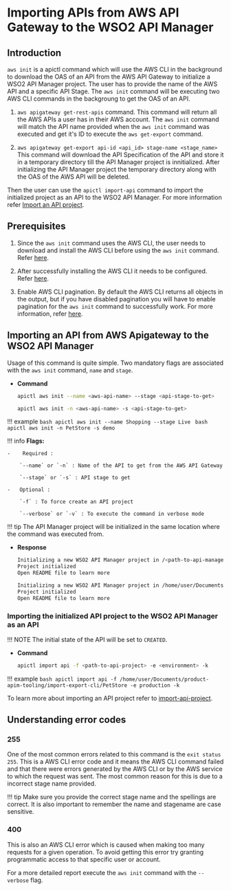 # Importing APIs from AWS API Gateway to the WSO2 API Manager  

## Introduction

`aws init` is a apictl command which will use the AWS CLI in the background to download the OAS of an API from the AWS API Gateway to initialize a WSO2 API Manager project. The user has to provide the name of the AWS API and a specific API Stage. The `aws init` command will be executing two AWS CLI commands in the backgroung to get the OAS of an API.

1. `aws apigateway get-rest-apis` command. This command will return all the AWS APIs a user has in their AWS account. The `aws init` command will match the API name provided when the `aws init` command was executed and get it's ID to execute the `aws get-export` command.

2. `aws apigateway get-export api-id <api_id> stage-name <stage_name>` This command will download the API Specification of the API and store it in a temporary directory till the API Manager project is innitialized. After initializing the API Manager project the temporary directory along with the OAS of the AWS API will be deleted.

Then the user can use the `apictl import-api` command to import the initialized project as an API to the WSO2 API Manager. For more information refer [Import an API project](https://apim.docs.wso2.com/en/latest/learn/api-controller/importing-apis-via-dev-first-approach/#import-an-api-project).

## Prerequisites 

1. Since the `aws init` command uses the AWS CLI, the user needs to download and install the AWS CLI before using the `aws init` command. Refer [here](https://docs.aws.amazon.com/cli/latest/userguide/cli-chap-install.html).

2. After successfully installing the AWS CLI it needs to be configured. Refer [here](https://docs.aws.amazon.com/cli/latest/userguide/cli-chap-configure.html).

3. Enable AWS CLI pagination. By default the AWS CLI returns all objects in the output, but if you have disabled pagination you will have to enable pagination for the `aws init` command to successfully work. 
For more information, refer [here](https://docs.aws.amazon.com/cli/latest/userguide/cli-usage-pagination.html).

## Importing an API from AWS Apigateway to the WSO2 API Manager  

Usage of this command is quite simple. Two mandatory flags are associated with the `aws init` command, `name` and `stage`.

-   **Command**

    ``` bash
    apictl aws init --name <aws-api-name> --stage <api-stage-to-get>
    ```

    ``` bash
    apictl aws init -n <aws-api-name> -s <api-stage-to-get>
    ```

!!! example
    ```bash
    apictl aws init --name Shopping --stage Live
    ```
    ```bash
    apictl aws init -n PetStore -s demo
    ```

!!! info
    **Flags:**  
            
    -    Required :  

        `--name` or `-n` : Name of the API to get from the AWS API Gateway

        `--stage` or `-s` : API stage to get 

    -   Optional :

        `-f` : To force create an API project

        `--verbose` or `-v` : To execute the command in verbose mode

!!! tip
    The API Manager project will be initialized in the same location where the command was executed from. 

-   **Response**
    
    ``` bash tab="Response Format"
    Initializing a new WSO2 API Manager project in /<path-to-api-manager-project>
    Project initialized
    Open README file to learn more
    ```
    
    ``` bash tab="Example Response"
    Initializing a new WSO2 API Manager project in /home/user/Documents/product-apim-tooling/import-export-cli/Shopping
    Project initialized
    Open README file to learn more
    ```

### Importing the initialized API project to the WSO2 API Manager as an API

!!! NOTE
    The initial state of the API will be set to `CREATED`. 

-   **Command**

    ``` bash
    apictl import api -f <path-to-api-project> -e <environment> -k
    ```

!!! example
    ```bash
    apictl import api -f /home/user/Documents/product-apim-tooling/import-export-cli/PetStore -e production -k
    ```

To learn more about importing an API project refer to [import-api-project](https://apim.docs.wso2.com/en/latest/learn/api-controller/importing-apis-via-dev-first-approach/#import-an-api-project).

## Understanding error codes

### 255

One of the most common errors related to this command is the `exit status 255`. This is a AWS CLI error code and it means the AWS CLI command failed and that there were errors generated by the AWS CLI or by the AWS service to which the request was sent.
The most common reason for this is due to a incorrect stage name provided.

!!! tip
    Make sure you provide the correct stage name and the spellings are correct.
    It is also important to remember the name and stagename are case sensitive.

### 400

This is also an AWS CLI error which is caused when making
too many requests for a given operation. To avoid getting this error try granting programmatic access to that specific user or account. 

For a more detailed report execute the `aws init` command with the `--verbose` flag. 